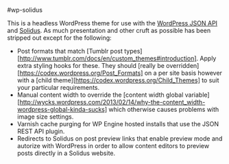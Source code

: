 #wp-solidus

This is a headless WordPress theme for use with the [WordPress JSON API](http://wp-api.org/) and [Solidus](https://github.com/solidusjs/solidus). As much presentation and other cruft as possible has been stripped out except for the following:

 - Post formats that match [Tumblr post types][http://www.tumblr.com/docs/en/custom_themes#introduction]. Apply extra styling hooks for these. They should [really be overridden][https://codex.wordpress.org/Post_Formats] on a per site basis however with a [child theme][https://codex.wordpress.org/Child_Themes] to suit your particular requirements.
 - Manual content width to override the [content width global variable][http://wycks.wordpress.com/2013/02/14/why-the-content_width-wordpress-global-kinda-sucks] which otherwise causes problems with image size settings.
 - Varnish cache purging for WP Engine hosted installs that use the JSON REST API plugin.
 - Redirects to Solidus on post preview links that enable preview mode and autorize with WordPress in order to allow content editors to preview posts directly in a Solidus website.
